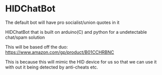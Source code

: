 # HIDChatBot
The default bot will have pro socialist/union quotes in it 

HIDChatBot that is built on arduino(C) and python for a undetectable chat/spam solution


This will be based off the duo: https://www.amazon.com/gp/product/B01CCHRBNC

This is because this will mimic the HID device for us so that we can use it with out it being detected by anti-cheats etc.